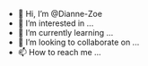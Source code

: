 - 👋 Hi, I’m @Dianne-Zoe
- 👀 I’m interested in ...
- 🌱 I’m currently learning ...
- 💞️ I’m looking to collaborate on ...
- 📫 How to reach me ...

<!---
Dianne-Zoe/Dianne-Zoe is a ✨ special ✨ repository because its `README.md` (this file) appears on your GitHub profile.
You can click the Preview link to take a look at your changes.
--->
